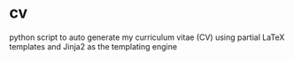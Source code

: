 # cv
python script to auto generate my curriculum vitae (CV) using partial LaTeX templates and Jinja2 as the templating engine
